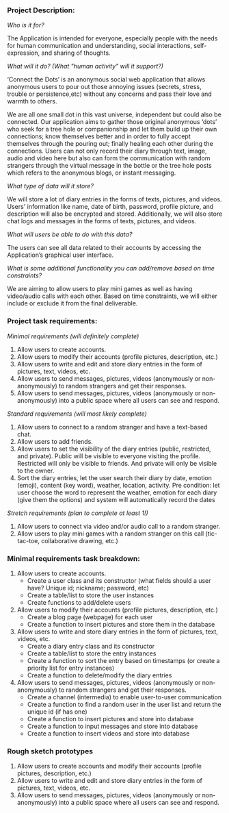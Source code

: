 ### Project Description: 
*Who is it for?*

The Application is intended for everyone, especially people with the needs for human communication and understanding, social interactions, self-expression, and sharing of thoughts. 

*What will it do? (What "human activity" will it support?)*

‘Connect the Dots’ is an anonymous social web application that allows anonymous users to pour out those annoying issues (secrets, stress, trouble or persistence,etc) without any concerns and pass their love and warmth to others.

We are all one small dot in this vast universe, independent but could also be connected. Our application aims to gather those original anonymous ‘dots’ who seek for a tree hole or companionship and let them build up their own connections; know themselves better and in order to fully accept themselves through the pouring out; finally healing each other during the connections. Users can not only record their diary through text, image, audio and video here but also can form the communication with random strangers through the virtual message in the bottle or the tree hole posts which refers to the anonymous blogs, or instant messaging.

*What type of data will it store?*

We will store a lot of diary entries in the forms of texts, pictures, and videos. Users' information like name, date of birth, password, profile picture, and description will also be encrypted and stored. Additionally, we will also store chat logs and messages in the forms of texts, pictures, and videos. 

*What will users be able to do with this data?*

The users can see all data related to their accounts by accessing the Application’s graphical user interface.

*What is some additional functionality you can add/remove based on time constraints?*

We are aiming to allow users to play mini games as well as having video/audio calls with each other. Based on time constraints, we will either include or exclude it from the final deliverable.

### Project task requirements: 

*Minimal requirements (will definitely complete)*

1. Allow users to create accounts.
2. Allow users to modify their accounts (profile pictures, description, etc.)
3. Allow users to write and edit and store diary entries in the form of pictures, text, videos, etc.
4. Allow users to send messages, pictures, videos (anonymously or non-anonymously) to random strangers and get their responses.
5. Allow users to send messages, pictures, videos (anonymously or non-anonymously) into a public space where all users can see and respond.

*Standard requirements (will most likely complete)*

1. Allow users to connect to a random stranger and have a text-based chat.
2. Allow users to add friends.
3. Allow users to set the visibility of the diary entries (public, restricted, and private). Public will be visible to everyone visiting the profile. Restricted will only be visible to friends. And private will only be visible to the owner.
4. Sort the diary entries, let the user search their diary by date, emotion (emoji), content (key word), weather, location, activity.
Pre condition: let user choose the word to represent the weather, emotion for each diary (give them the options) and system will automatically record the dates

*Stretch requirements (plan to complete at least 1!)*
1. Allow users to connect via video and/or audio call to a random stranger.
2. Allow users to play mini games with a random stranger on this call (tic-tac-toe, collaborative drawing, etc.)

### Minimal requirements task breakdown:
1. Allow users to create accounts.
	- Create a user class and its constructor (what fields should a user have? Unique id; nickname; password, etc)
	- Create a table/list to store the user instances
	- Create functions to add/delete users
2. Allow users to modify their accounts (profile pictures, description, etc.)
	- Create a blog page (webpage) for each user
	- Create a function to insert pictures and store them in the database
3. Allow users to write and store diary entries in the form of pictures, text, videos, etc.
	- Create a diary entry class and its constructor
	- Create a table/list to store the entry instances
	- Create a function to sort the entry based on timestamps (or create a priority list for entry instances)
	- Create a function to delete/modify the diary entries
4. Allow users to send messages, pictures, videos (anonymously or non-anonymously) to random strangers and get their responses.
	- Create a channel (intermedia) to enable user-to-user communication
	- Create a function to find a random user in the user list and return the unique id (if has one)
	- Create a function to insert pictures and store into database
	- Create a function to input messages and store into database
	- Create a function to insert videos and store into database

### Rough sketch prototypes
1. Allow users to create accounts and modify their accounts (profile pictures, description, etc.)
2. Allow users to write and edit and store diary entries in the form of pictures, text, videos, etc.
3. Allow users to send messages, pictures, videos (anonymously or non-anonymously) into a public space where all users can see and respond.
 


